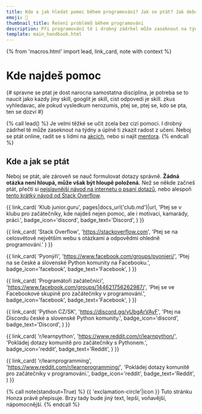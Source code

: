 ```yaml
---
title: Kde a jak hledat pomoc během programování? Jak se ptát? Jak debugovat?
emoji: 🙋
thumbnail_title: Řešení problémů během programování
description: Při programování tě i drobný zádrhel může zaseknout na týdny a úplně ti zkazit radost z učení. Kde můžeš své problémy konzultovat a jak se ptát tak, aby se ti dostalo odpovědi?
template: main_handbook.html
---
```


{% from 'macros.html' import lead, link_card, note with context %}


# Kde najdeš pomoc

{#
  spravne se ptat je dost narocna samostatna disciplina, je potreba se to naucit jako kazdy jiny skill, googlit je skill, cist odpovedi je skill. zkus vyhledavac, ale pokud vysledkum nerozumis, ptej se, ptej se, kdo se pta, ten se dozvi
#}

{% call lead() %}
  Je velmi těžké se učit zcela bez cizí pomoci. I drobný zádrhel tě může zaseknout na týdny a úplně ti zkazit radost z učení. Neboj se ptát online, radit se s lidmi na [akcích](practice.md#najdi-inspiraci-poznej-lidi), nebo si najít [mentora](practice.md#najdi-si-mentora).
{% endcall %}

## Kde a jak se ptát

Neboj se ptát, ale zároveň se nauč formulovat dotazy správně. **Žádná otázka není hloupá, může však být hloupě položená.** Než se někde začneš ptát, přečti si [nejslavnější návod na internetu o psaní dotazů](https://www.root.cz/texty/jak-se-spravne-ptat/), nebo alespoň [tento krátký návod od Stack Overflow](https://stackoverflow.com/help/how-to-ask).

<div class="link-cards">
  {{ link_card(
    'Klub junior.guru',
    pages|docs_url('club.md')|url,
    'Ptej se v klubu pro začátečníky, kde najdeš nejen pomoc, ale i motivaci, kamarády, práci.',
    badge_icon='discord',
    badge_text='Discord',
  ) }}

  {{ link_card(
    'Stack Overflow',
    'https://stackoverflow.com',
    'Ptej se na celosvětově největším webu s otázkami a odpovědmi ohledně programování.'
  ) }}

  {{ link_card(
    'Pyonýři',
    'https://www.facebook.com/groups/pyonieri/',
    'Ptej na se české a slovenské Python komunity na Facebooku.',
    badge_icon='facebook',
    badge_text='Facebook',
  ) }}

  {{ link_card(
    'Programátoři začátečníci',
    'https://www.facebook.com/groups/144621756262987/',
    'Ptej se ve Facebookové skupině pro začátečníky v programování.',
    badge_icon='facebook',
    badge_text='Facebook',
  ) }}

  {{ link_card(
    'Python CZ/SK',
    'https://discord.gg/yUbgArVAyF',
    'Ptej na Discordu české a slovenské Python komunity.',
    badge_icon='discord',
    badge_text='Discord',
  ) }}

  {{ link_card(
    'r/learnpython',
    'https://www.reddit.com/r/learnpython/',
    'Pokládej dotazy komunitě pro začátečníky s Pythonem.',
    badge_icon='reddit',
    badge_text='Reddit',
  ) }}

  {{ link_card(
    'r/learnprogramming',
    'https://www.reddit.com/r/learnprogramming/',
    'Pokládej dotazy komunitě pro začátečníky v programování.',
    badge_icon='reddit',
    badge_text='Reddit',
  ) }}
</div>

{% call note(standout=True) %}
  {{ 'exclamation-circle'|icon }} Tuto stránku Honza právě přepisuje. Brzy tady bude jiný text, lepší, voňavější, nápomocnější.
{% endcall %}


<!-- {#

Nechceš o tom napsat článek? Rozepsat tyhle body (nebo tak něco, viděls asi hodinu, kdy sem šel spát…) 1) rady je těžké dávat 2) neraď to, co fungovalo tobě, každý je jiný a zbytek kontextu je taky jiný, říkej mě fungovalo toto 3) neraď, dokud nevíš, co někdo potřebuje Krátkej, že bychom to dali do pravidel nebo doporučení.

https://jvns.ca/blog/good-questions/

https://www.hash.cz/inferno/otazky.html

Zajímavý článek o tom, jak se správně ptát https://hamatti.org/posts/how-to-ask-help-for-technical-problems/

https://github.com/juniorguru/junior.guru/issues/30

Zdravím Honzo, z těch tutoriálů by se klidně ještě hodilo nějaké uvedení do Stack Overflow :smile: . Já se v něm už snad tak nějak "orientuji", ale potřeboval bych asi ujasnit, jak v tom lépe (čti přesněji) vyhledávat a ideálně nevytvářet duplikátní posty k již zodpovězeným issues :thumbsup:

ja mam pocit, ze kym naformulujeme dobru otazku, napr. podla https://hamatti.org/posts/how-to-ask-help-for-technical-problems/ tak je vacsia sanca ze sami najdeme odpoved na danu otazku a tak ju nikde nenapiseme ... a potom tie otazky co vidime napisane od inych ludi nemusia byt reprezentativne najlepsie otazky ¯\_(ツ)_/¯

https://honzajavorek.cz/blog/empowered-by-ai-why-junior-devs-have-the-winning-edge/

- kdy se zeptat, rule of thumb
- jak se zeptat - navod podle lukyho
- kde se ptat
- jak se vyporadat s odpovedmi - zastaraly python, sexismus, debilni odpovedi, 50 ruznych odpovedi, kazdy to svoje s cim ma zkusenost, fanouskovstvi...
- TODO dobře položená otázka je skill, dobře položená otázka pomáhá ostatním ti dát užitečnou odpověď
- Poznej ... produkt - video nebo lidsky na akci poznat nějaký produkt
- jak funguje poradna? text od lukase, jak se ptat. neexistuje hloupa otazka, ale muze byt spatne polozena.
- Lukáš Kubec překlad jak se ptát otázky
- HOW TO DEBUG? :thinking:
- https://www.codeac.io/blog/upgrade-your-debugging-skills-and-code-like-pro.html
- https://www.codeac.io/blog/3-5-best-practices-on-how-to-prevent-debugging.html
- https://www.codeac.io/blog/how-to-save-time-while-debugging.html
- Co se týče contentu, bavíme se o nové kapitole do https://junior.guru/handbook/ a to mi může trvat, ale až k tomu dojde, tak se ozvu. Určitě to pak můžete sdílet, překládat do angličtiny, vydávat u sebe, atd. Ostatně licence příručky je https://creativecommons.org/licenses/by-sa/4.0/deed.cs
- https://www.instagram.com/p/CgcCjV8DkCj/
- https://en.wikipedia.org/wiki/Rubber_duck_debugging
- do pravidel v poradně dát nějaký tip jak se ptát správně
- dobře položená otázka je skill, dobře položená otázka pomáhá ostatním ti dát užitečnou odpověď https://stackoverflow.com/help/how-to-ask, https://jvns.ca/blog/good-questions/
- jak dávat kód na discord - drag and drop, fenced code blocks, screenshot...
- jak si pomoci s AI https://www.youtube.com/watch?v=DPg4EVufkfs
- https://meta.stackoverflow.com/questions/421831/temporary-policy-chatgpt-is-banned
- Jak se postavit k AI https://www.joshwcomeau.com/blog/the-end-of-frontend-development/
- These are incredibly powerful tools. They are far harder to use effectively than they first appear. Invest the effort, but approach with caution: we accidentally invented computers that can lie to us and we can't figure out how to make them stop. https://simonwillison.net/2023/Apr/7/chatgpt-lies/
- Ahoj, napadá mě, že do Příručky by se do Řešení problémů dalo přidat něco o chatgpt. Nebo teď to tam aspoň nevidím.


jak se ptat a proc juniori neumi pokladat dotazy
On je problém, že aby člověk mohl udělat ten dotaz, tak:

- musí aspoň zhruba tušit, na co se ptát (co je nám zřejmé, na to někdo v začátcích prostě hledí jak puk)
- musí umět dostatečně anglicky, aby dotaz položil (např. vědět, že podtržítko je "underscore", že když se něco sekne, říká se tomu "hangs", apod.)
- musí umět rozšifrovat dotaz/odpověď na Stack Overflow, kde je často jen podobný problém a tři nejednoznačné odpovědi, ze kterých dvě jsou na Python 2 nebo nebudou dotyčnému fungovat z jiných důvodů

Prostě je to složitější. Ono ani pokládat správně dotazy a rozšifrovat odpověď z různých stránek není tak primitivní, jak se pokročilejším zdá. Je to skill a přichází až časem. Vyloženě lenost nebo blbost tady vidím málokdy.


Jak se vůbec učit? V tomhle threadu je pěkně ilustrované, že někteří lidé se učí způsobem, který je pro naučení se programovat dost neefektivní: https://discord.com/channels/769966886598737931/1032224640392769576
Kdyby třeba v budoucnu do příručky přibyla kapitola "Jak se učit" něbo tak něco 🙂

Dev tip: Add "after:2018" to the end of every Google search for solutions to technical issues. It filters the results with fewer clicks. 💁🏾‍♀️— Taylor Poindexter (@engineering_bae) January 8, 2020
https://twitter.com/engineering_bae/status/1214956636730744833

Codebytes
http://links.iterable.com/e/evib?_t=13e4e7efd5b34d1d982e9fb34505f006&_m=94b78d4c11ee40998424e05884535f1f&_e=NtkvZFbtt5kmcjizGz3G6WJ1gv2GVvqrn_TOCqaxZNrvhrVZ_y7XsNa3TxV3WOMoq3uEhQfCmnasml1yGerDFC1MOjGSQmqJ5mwWGAlW0gDdJiO_YOczThgwbd4_2nWouzE7JLsfAAB5FsTjzvYdgg%3D%3D

Jak si nechat radit od druhých
The more universal a solution someone claims to have to whatever software engineering problem exists, and the more confident they are that it is a fully generalized solution, the more you should question them. The more specific and contingent the advice - the more someone says ‘it depends’ or ‘YourSQL works well in a read-heavy context with the following constraints’ the more likely they are to be leading you in the right direction. At least that’s what I have found.
https://earthly.dev/blog/thought-leaders/


Nevzdávej to. Většina lidí, kteří se začnou učit, odpadne v prvním měsíci. Zkus tento kritický čas překonat.
Nejúspěšnější jsou ti, kteří se učí pravidelně. Radši se uč každý den deset minut než dvakrát do měsíce čtyři hodiny.
Zkus na to přijít bez pomoci ostatních. Píšeš nějaký kód a nevíš si s ním rady? Nedívej se hned na správné řešení. Nehledej hned pomoc lektora. Udělej pár variací tvého kódu. Když na to přijdeš sám, posuneš se o veliký kus dál a rozvineš své problem solving skills. A navíc ze sebe máš dobrý pocit.
Používej Google. Když si nevíš rady a hledáš správnou odpověď, napiš to do Google. Určitě najdeš spoustu správných odpovědí, protože problém, který řešíš, už před tebou řešilo spoustu lidí. Stoprocentně.
Teorie nestačí. Určitě je dobré mít teoretické základy, ale ty musíš vyzkoušet na praktických úlohách.
Dej si pozor na stránky, které tvrdí, že tě naučí programovat za 4 dny nebo dokonce za pár hodin. Snaží se tě nalákat na své výukové materiály, které často nejsou příliš kvalitní. Naučit se programovat je záležitost několika měsíců až let.
Investice do vzdělání se vyplatí. Sice jsme v Česku a na Slovensku zvyklí, že za vysoké školy neplatíme, ale u kurzů je to trochu jinak. Když máš kurzy zpoplatněné, často dostaneš komplexnější a propracovanější materiály a doplňkové služby.
https://player.vimeo.com/video/302030589?badge=0&autopause=0&player_id=0&app_id=109608

tldr pages (man pages) https://tldr.sh/

jak se ptat kdy se ptat
https://trello.com/c/0kzSVb96/5606-jak-se-ptat-kdy-se-ptat

--- https://discord.com/channels/769966886598737931/788832177135026197/872541661706748026
<:python:842331892091322389>  Motivace k pokročilejšímu debuggování:
https://youtu.be/5AYIe-3cD-s
---


--- https://discord.com/channels/769966886598737931/806621830383271937/872033850581188658
[WebDev/JS] Naucil jsem se nedavat vsude `console.log` na debuggovani a misto toho pouzivat logpointy: https://developer.chrome.com/blog/new-in-devtools-73/#logpoints
---


--- https://discord.com/channels/769966886598737931/806621830383271937/1049637818273632328
Tak, jestli ještě někdo nezaregistroval https://chat.openai.com tak ho vřele doporučuji, takový stackoverflow už u mě nemá šanci... odpověď je okamžitá, nabízí víc možností i s ukázkou kódu, komplet v češtině, výklad krásně srozumitelný...  začínajícím programátorům vřele doporučuji! Je nutné se nejdřív registrovat, ale pak už je to nepopsatelný luxus.
---


--- https://discord.com/channels/769966886598737931/769966887055392768/959408332395937814
Ona taky existuje nějaká poučka, že když něco řešíš a neposouváš se víc než (doplň si časovou jednotku), tak je lepší se zeptat.

Pokud je časová jednotka nula, tak je to hodně ptaní a může jít o otravování. Fakt je dobrý na to nejdřív zkusit přijít. Ale když je jednotka zase moc velká, tak ten člověk zase zbytečně bloudí, třeba mu chybí nějaký kontext, který nemůže vědět, nebo stačí postrčit správným směrem, název algoritmu… prostě je zase zbytečný, aby vymýšlel tři dny kolo, když mu někdo dokáže za 10 minut pomoct a posunout úplně jinam.

Ideální časová jednotka asi neexistuje, každý to bude mít trochu jinde, ale podle mě by to měly být nižší jednotky hodin. Třeba 1-3h, kdy se na to snažíš přijít sama a pak se jdeš zeptat.
---


--- https://discord.com/channels/769966886598737931/769966887055392768/959408485051826196
<:ducky:843773644945489941>  https://en.wikipedia.org/wiki/Rubber_duck_debugging
---


--- https://discord.com/channels/769966886598737931/769966887055392768/1091322623943786577
Co si myslíte o používání Copilota (apod.) někým, kdo se učí programovat? Je větší výhoda, že to třeba dává člověku nápady jak ten kód napsat, který by ho normálně nenapadly a on se tím něco naučí nebo je to horší tím, že si pak člověk nenabíjí tolik držku, na spoustu věcí si nepřijde sám a třeba mu uniknou i nějaký důležitý vlastnosti jazyka?
---


--- https://discord.com/channels/769966886598737931/806621830383271937/1080894646424703046
Velmi mě zaujalo video https://www.youtube.com/watch?v=DPg4EVufkfs - vypadá to, že autorka Lucie Lénertová je velmi dobrá v tom, co dělá. 🙂
---


--- https://discord.com/channels/769966886598737931/769966887055392768/1080049938173542411
Krátký článek o feedbacku, jak ho dávat, přijímat... https://brightinventions.pl/blog/5-feedback-models-you-should-know Užitečné nejen v IT 🙂
---


--- https://discord.com/channels/769966886598737931/769966887055392768/1060527570539532368
Zajímavý jak se to schází... O debuggingu vydala nedávno zine i Julia Evans: https://wizardzines.com/zines/debugging-guide/
---


--- https://discord.com/channels/769966886598737931/938529943023915069/938923222156595230
Ahoj,
draft překladu: https://docs.google.com/document/d/1apa_4Mw9CwCTO_z3tYVYRGmfw0-s_iJJ/edit?usp=sharing&ouid=112039692281202535262&rtpof=true&sd=true

je tam jedna červená část, kterou ještě musím přeložit, je to jeden odstavec, který se odkazuje na jiný anglický text hodně.

Klasicky mám problém s gramatikou, na to pozor a je to draft, takže jakýkoliv zásah, učesání, oprava či změna prkennosti vítána, jen mezi napsáním tohoto komentáře a jeho odesláním jsem tam pár věcí upravil, znovu si to přečtu až zítra.

Suggest edit či comment je pro všechny otevřené, <@!652142810291765248>  a <@!668226181769986078> když mi napíšete mail, dám vám tam přístup i pro přímé úpravy, není dobré, když do toho může takhle naplno lézt mnoho lidí, ať to má nějaký řád - ale jestli chcete, klidně to otevřu pro všechny.

Dík,
L.
---


--- https://discord.com/channels/769966886598737931/769966887055392768/1108854332331397231
Zkoušeli jste někdo? Používáte? https://www.phind.com/
---


--- https://discord.com/channels/769966886598737931/769966887055392768/1117365521696948336
**a debugging manifesto ** 🐛
zdroj: https://twitter.com/b0rk/status/1570060516839641092
---


--- https://discord.com/channels/769966886598737931/1144270855375958016/1144281111594291330
Přidávám volný překlad [klasického článku](https://solhsa.com/dontask.html), kde je vysvětleno, proč není nejlepší se ptát tak, jak se ptáš.
—————
https://hackmd.io/@benabraham/ptej-se-rovnou
---


--- https://discord.com/channels/769966886598737931/1141758341408894996/1158419236952215613
V tehle situaci (pocit, ze uz neco resim moc dlouho a nikam to nevede) mi vetsinou pomohla jedna nebo vice z techo tri veci:
- jit se projit,
- popsat nekomu dany problem (rubberducking),
- odlozit a chvili resit neco jineho.
Tohle je moje zkusenost, ymmv.
---


--- https://discord.com/channels/769966886598737931/769966887055392768/1157406282786033717
Jedna kamarádka mi říkala (pracuje v kanclu ajťáků, sama zatím na nevýv. pozici): *Já jsem tak nějak předpokládala, že když se na něco zeptám programátora, tak si vyslechne otázku, otevře pusu a vysloví odpověď. Ale ne. Otočí se a jde to googlit.*

Podle mě jediný rozdíl je v efektivitě googlení a kvalitě interpretace výsledků (ke které přispívá dřívější znalost a pochopení oblasti), jinak je googlení základní lopatička. I proto, že ty dokumentace občas nejsou nic moc. A otázka pro mě je, jak vypadá kvalitní dokumentace a pro koho je (a pro koho ne). Ale to je asi deformace tím, že jsem byla líznutá vzděláváním, vstřebatelností dokumentů atd.

V jiných oblastech je seniorní ten, kdo odpovědi má, tady ten, kdo je umí rychle nacházet. Pro lidi, co jsou odjinud, to je podle mě dost změna paradigmatu (pro mě určitě).
---


--- https://discord.com/channels/769966886598737931/769966887055392768/1157365315185946725
Viděno na LI.
---


https://dontasktoask.com/
https://xyproblem.info/
https://nohello.net/


--- https://discord.com/channels/769966886598737931/916339896963190785/1192738348998082611
Pokud používáte nějakého AI asistenta při psaní kódu, tak je jistá šance, že bude méně bezpečný a zároveň budete věřit, že je bezpečnější než kdybyste AI nepoužívali https://arxiv.org/abs/2211.03622
---


--- https://discord.com/channels/769966886598737931/1191365076188397591/1192218179880095764
U te diskuze ohledne AI bych vicemene souhlasil se vsemi zucastnenymi.
Ano, jeji podstatou je efektivita. Ta ale v kazde fazi znamena neco jineho.
Kdyz se ucim stavarinu, ochotne mi poradi, jak vypada cihla, proc malta lepi a jak tuhne beton. Odstranim zaseky, kdy nevim jak dal a zvysim efektivitu UCENI. Netroufl bych si ji ale jeste pozadat navrhnout cely dum. 
Kdyz uz ale vim, jak se chova cihla, malta a beton, pomuze mi poskladat modulove patrove domy. Odstrani hodiny skladani a pocitani cihel a betonovych konstrukci. Zase to bude efektivita, ale uz efektivita PRACE
---


--- https://discord.com/channels/769966886598737931/769966887055392768/1192241831518412891
Jak se správně ptát, když chcete poradit s kódem - narazil jsem na nový článek na toto téma https://angelika.me/2024/01/03/how-to-ask-for-help-with-your-code-online/
---


#} -->
